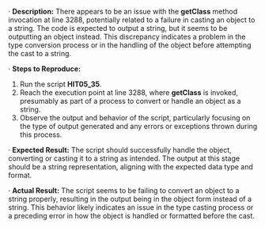 ﻿·  **Description:** There appears to be an issue with the **getClass** method invocation at line 3288, potentially related to a failure in casting an object to a string. The code is expected to output a string, but it seems to be outputting an object instead. This discrepancy indicates a problem in the type conversion process or in the handling of the object before attempting the cast to a string.

·  **Steps to Reproduce:**

1. Run the script **HIT05\_35**.
1. Reach the execution point at line 3288, where **getClass** is invoked, presumably as part of a process to convert or handle an object as a string.
1. Observe the output and behavior of the script, particularly focusing on the type of output generated and any errors or exceptions thrown during this process.

·  **Expected Result:** The script should successfully handle the object, converting or casting it to a string as intended. The output at this stage should be a string representation, aligning with the expected data type and format.

·  **Actual Result:** The script seems to be failing to convert an object to a string properly, resulting in the output being in the object form instead of a string. This behavior likely indicates an issue in the type casting process or a preceding error in how the object is handled or formatted before the cast.


